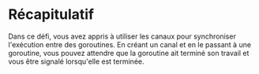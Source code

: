 # Récapitulatif

Dans ce défi, vous avez appris à utiliser les canaux pour synchroniser l'exécution entre des goroutines. En créant un canal et en le passant à une goroutine, vous pouvez attendre que la goroutine ait terminé son travail et vous être signalé lorsqu'elle est terminée.
